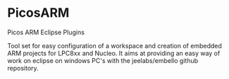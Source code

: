 # PicosARM
Picos ARM Eclipse Plugins

Tool set for easy configuration of a workspace and creation of embedded ARM projects for LPC8xx and Nucleo. It aims at providing an easy way of work on eclipse on windows PC&apos;s with the jeelabs/embello github repository.

